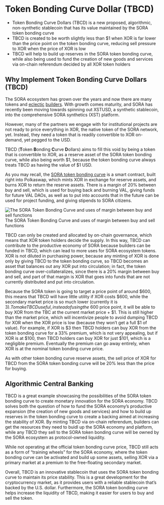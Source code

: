 # Token Bonding Curve Dollar (TBCD)

- Token Bonding Curve Dollars (TBCD) is a new proposed, algorithmic, non-synthetic stablecoin that has its value maintained by the SORA token bonding curve
- TBCD is created to be worth slightly less than $1 when XOR is far lower than the price point on the token bonding curve, reducing sell pressure to XOR when the price of XOR is low
- TBCD will help to build up reserves in the SORA token bonding curve, while also being used to fund the creation of new goods and services via on-chain referendum decided by all XOR token holders

## Why Implement Token Bonding Curve Dollars (TBCD)

The SORA ecosystem has grown over the years and now there are many tokens and [eclectic](https://cerestoken.io) [builders](https://adar.com). With growth comes maturity, and SORA has recently been moving towards spinning out XSTUSD, a synthetic stablecoin, into the comprehensive SORA synthetics (XST) platform.

However, many of the partners we engage with for institutional projects are not ready to price everything in XOR, the native token of the SORA network, yet. Instead, they need a token that is readily convertible to XOR on-demand, yet pegged to the USD.

TBCD (**T**oken **B**onding **C**urve **D**ollars) aims to fill this void by being a token that is convertible to XOR, as a reserve asset of the SORA token bonding curve, while also being worth $1, because the token bonding curve always treats TBCD as having the value of $1 USD.

As you may recall, the [SORA token bonding
curve](https://wiki.sora.org/token-bonding-curve) is a smart contract,
built right into Polkaswap, which mints XOR in exchange for reserve
assets, and burns XOR to return the reserve assets. There is a margin
of 20% between buy and sell, which is used for buying back and burning
VAL, giving funds for future VAL DAOs, as well as to put into accounts
that in the future can be used for project funding, and giving
stipends to SORA citizens.

![The SORA Token Bonding Curve and uses of margin between buy and sell
functions](/.gitbook/assets/flow-of-funds-new.png)
The SORA Token Bonding Curve and uses of margin between buy and sell
functions

TBCD can only be created and allocated by on-chain governance, which
means that XOR token holders decide the supply. In this way, TBCD can
contribute to the productive economy of SORA because builders can be
funded in TBCD, which can lead to more uses for SORA ecosystem
tokens. 
XOR is not diluted in purchasing power, because any minting of XOR is done only by giving TBCD to the token bonding curve, so TBCD becomes an asset that balances out any XOR put into circulation; in fact, the token bonding curve over-collateralizes, since there is a 20% margin between buy and sell, and part of that margin is XOR that goes into funds that are not currently distributed and put into circulation.

Because the SORA token is going to target a price point of around
$600, this means that TBCD will have little utility if XOR costs $600,
while the secondary market price is so much lower (currently it is
$3). 
To make TBCD useful, instead of using the ~$600 price point, it will
be able to buy XOR from the TBC at the current market price + $1. This
is still higher than the market price, which will incentivize people
to avoid dumping TBCD for XOR when the XOR price is low (because they
won’t get a full $1 of value). For example, if XOR is $3 then TBCD
holders can buy XOR from the token bonding curve for a 33% premium,
which is not very appealing, but if XOR is at $100, then TBCD holders
can buy XOR for just $101, which is a negligible premium. 
Eventually the premium can go away entirely, when XOR is at the nominal token bonding curve price.

As with other token bonding curve reserve assets, the sell price of
XOR for TBCD from the SORA token bonding curve will be 20% less than
the price for buying.

## Algorithmic Central Banking

TBCD is a great example showcasing the possibilities of the SORA token bonding curve to create monetary innovation for the SORA economy. TBCD solves both the question of how to fund the SORA economy’s productive expansion (the creation of new goods and services) and how to build up reserves in the token bonding curve to create a backing aimed at increasing the stability of XOR. By minting TBCD via on-chain referendum, builders can get the resources they need to buidl up the SORA economy and platform, while any TBCD they sell to the SORA token bonding curve will be owned by the SORA ecosystem as protocol-owned liquidity.

While not operating at the official token bonding curve price, TBCD
still acts as a form of “training wheels” for the SORA economy, where
the token bonding curve can be activated and build up some assets,
selling XOR via a primary market at a premium to the free-floating
secondary market.

Overall, TBCD is an innovative stablecoin that uses the SORA token bonding curve to maintain its price stability. This is a great development for the cryptocurrency market, as it provides users with a reliable stablecoin that’s backed by the U.S. dollar. Furthermore, the SORA token bonding curve helps increase the liquidity of TBCD, making it easier for users to buy and sell the token.

